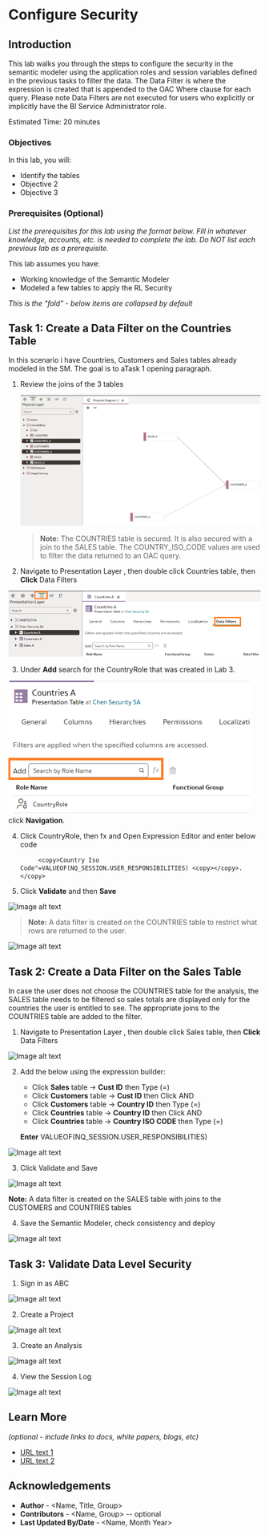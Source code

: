 # Configure Security

## Introduction

This lab walks you through the steps to configure the security in the semantic modeler using the application roles and session variables defined in the previous tasks to filter the data. The Data Filter is where the expression is created that is appended to the OAC Where clause for each query.
Please note Data Filters are not executed for users who explicitly or implicitly have the BI Service Administrator role.

Estimated Time: 20 minutes

### Objectives

In this lab, you will:
* Identify the tables
* Objective 2
* Objective 3

### Prerequisites (Optional)

*List the prerequisites for this lab using the format below. Fill in whatever knowledge, accounts, etc. is needed to complete the lab. Do NOT list each previous lab as a prerequisite.*

This lab assumes you have:
* Working knowledge of the Semantic Modeler
* Modeled a few tables to apply the RL Security


*This is the "fold" - below items are collapsed by default*

## Task 1:  Create a Data Filter on the Countries Table

In this scenario i have Countries, Customers and Sales tables already modeled in the SM. The goal is to aTask 1 opening paragraph.

1. Review the joins of the 3 tables

	![Image alt text](images/verifyjoins.png)

	> **Note:** The COUNTRIES table is secured.  It is also secured with a join to the SALES table. The COUNTRY_ISO_CODE values are used to filter the data returned to an OAC query.

2. Navigate to Presentation Layer , then double click Countries table, then **Click** Data Filters

  ![Image alt text](images/configsecurity1.png)

3. Under **Add** search for the CountryRole that was created in Lab 3.

 ![Image alt text](images/configsecurity2.png) click **Navigation**.

4. Click CountryRole, then fx and Open Expression Editor and enter below code

   ```
      	<copy>Country Iso Code"=VALUEOF(NQ_SESSION.USER_RESPONSIBILITIES) <copy></copy>.</copy>
    ```

     
5. Click **Validate** and then **Save** 

 ![Image alt text](images/configsecurity3.png)

> **Note:** A data filter is created on the COUNTRIES table to restrict what rows are returned to the user.  

 ![Image alt text](images/configsecurity8.png)

## Task 2:  Create a Data Filter on the Sales Table

In case the user does not choose the COUNTRIES table for the analysis, the SALES table needs to be filtered so sales totals are displayed only for the countries the user is entitled to see. The appropriate joins to the COUNTRIES table are added to the filter.

1. Navigate to Presentation Layer , then double click Sales table, then **Click** Data Filters

  ![Image alt text](images/configsecurity4.png)

2. Add the below using the expression builder:

    - Click **Sales** table -> **Cust ID** then Type (=)
    - Click **Customers** table -> **Cust ID** then Click AND
    - Click **Customers** table -> **Country ID** then Type (=)
    - Click **Countries** table -> **Country ID** then Click AND 
    - Click **Countries** table -> **Country ISO CODE** then Type (=)

    **Enter** VALUEOF(NQ_SESSION.USER_RESPONSIBILITIES)

 ![Image alt text](images/configsecurity5.png)

3. Click Validate and Save 

![Image alt text](images/configsecurity7.png)

 **Note:** A data filter is created on the SALES table with joins to the CUSTOMERS and COUNTRIES tables

4. Save the Semantic Modeler, check consistency and deploy

 ![Image alt text](images/configsecurity6.png)


## Task 3:  Validate Data Level Security

 1. Sign in as ABC

 ![Image alt text](images/sample1.png)

 2. Create a Project

 ![Image alt text](images/sample1.png)

 3. Create an Analysis

 ![Image alt text](images/sample1.png)

 4. View the Session Log

 ![Image alt text](images/sample1.png)

## Learn More

*(optional - include links to docs, white papers, blogs, etc)*

* [URL text 1](http://docs.oracle.com)
* [URL text 2](http://docs.oracle.com)

## Acknowledgements
* **Author** - <Name, Title, Group>
* **Contributors** -  <Name, Group> -- optional
* **Last Updated By/Date** - <Name, Month Year>
